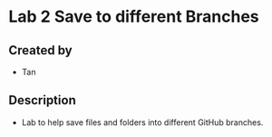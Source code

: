 # Lab 2 Save to different Branches
## Created by 
- Tan
## Description 
- Lab to help save files and folders into different GitHub branches.
